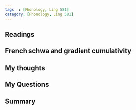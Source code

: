 ```yaml
---
tags  : [Phonology, Ling 581]
category: [Phonology, Ling 581]
---
```


## Readings

## French schwa and gradient cumulativity

## My thoughts 

## My Questions

## Summary
